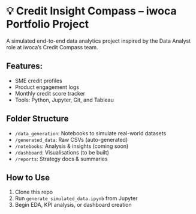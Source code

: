 # 💡 Credit Insight Compass – iwoca Portfolio Project

A simulated end-to-end data analytics project inspired by the Data Analyst role at iwoca’s Credit Compass team.

## Features:
- SME credit profiles
- Product engagement logs
- Monthly credit score tracker
- Tools: Python, Jupyter, Git, and Tableau

## Folder Structure
- `/data_generation`: Notebooks to simulate real-world datasets
- `/generated_data`: Raw CSVs (auto-generated)
- `/notebooks`: Analysis & insights (coming soon)
- `/dashboard`: Visualisations (to be built)
- `/reports`: Strategy docs & summaries

## How to Use
1. Clone this repo
2. Run `generate_simulated_data.ipynb` from Jupyter
3. Begin EDA, KPI analysis, or dashboard creation

